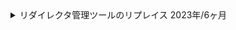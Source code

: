 <details>
  <summary>
    リダイレクタ管理ツールのリプレイス
    <span>2023年/6ヶ月</span>
  </summary>
  <div>
    <ul>
      <li><strong>カテゴリ:</strong> <span>webサービス</span> <span>自社</span></li>
      <li><strong>担当工程:</strong> <span>設計</span> <span>コーディング</span> <span>テスト</span> <span>運用/保守</span></li>
      <li><strong>職種・役割:</strong> <span>バックエンド</span> <span>フロントエンド</span> <span>インフラ</span></li>
      <li><strong>使用技術:</strong> <span>Python</span> <span>Flask</span> <span>TypeScript</span> <span>React</span> <span>AWS</span> <span>Docker</span> <span>GitHub</span> <span>GitHub Actions</span> <span>Datadog</span> <span>CI/CD</span> <span>API</span> <span>PostgreSQL</span></li>
  </div>
  <div class="markdown-content">

## プロジェクト概要

リダイレクタ管理ツールのリプレイス

## チーム情報

チーム人数：2名<br/>※ 上長がコードレビューを担当

## 開発・実装内容

### 【概要】

PerlとPHPでフルスクラッチ実装された既存システムをPython（Flask）とReact（TypeScript）にリプレイス。<br/>システムの設計から実装、インフラ構築、CI/CDパイプラインの構築、アプリケーションの監視までを一貫して行った。

### 【内容】

サービス品質向上のため、バックエンドとフロントエンドの全面的なリプレイスを行い、インフラも刷新。<br/>API仕様書の作成、クラス設計、ログ設計、例外設計、AWS構成の設計を実施し、CI/CDパイプラインと監視システムを構築。

### 【課題・問題点】

既存システムは保守性が低く、新機能追加やバグ修正が困難だった。<br/>また、監視機能が不十分で、サービス障害発生時の対応が遅れる可能性があった。不要な機能も多く含まれていた。

### 【使用した技術】

- **設計**
  - **API仕様書**: OpenAPIを使用して詳細なAPI仕様書を作成。
  - **クラス設計**: 再利用性と保守性を高めるためのクラス設計を実施。
  - **ログ設計**: 問題発生時の迅速な対応を可能にするための詳細なログ設計を行う。
  - **例外設計**: 予期しないエラー発生時の安定性を確保するための例外処理設計を実施。
  - **AWS構成の設計**: 可用性とスケーラビリティを考慮したAWSインフラの設計を行う。
- **開発**
  - **バックエンド**: Python（Flask）を用いて構築。
  - **フロントエンド**: React（TypeScript）を用いて実装。
- **インフラ**: Dockerを用いて環境構築を行い、AWSでインフラを構築。
- **CI/CD**: GitHub Actionsを使用してCI/CDパイプラインを構築。
- **監視**: MackerelとDatadogを利用して、アプリケーションとインフラの監視を実装。

### 【成果】

- システム保守の効率化と品質向上を達成。
- 自動化されたデプロイによりリリースサイクルを短縮。
- 不要な機能を削減し、システムのシンプル化と効率化を実現。
- リアルタイムの監視体制により、将来の障害発生時の対応時間を大幅に短縮できる見込み。

## 使用技術（まとめ）

- **プログラミング言語**: Python, TypeScript
- **フレームワーク**: Flask, React
- **データベース**: PostgreSQL
- **インフラ**: AWS
- **コンテナ**: Docker
- **CI/CD**: GitHub Actions
- **バージョン管理**: Git, GitHub
- **監視ツール**: Mackerel, Datadog
- **その他ツール**: Twilio
  </div>
</details>
